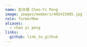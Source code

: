 ```yaml
---
name: 彭兆翊 Chao-Yi Peng 
image: images/members/402415005.jpg 
role: formerMem
aliases:
  - chao yi peng
links:
  github: link_to_github 
---
```

